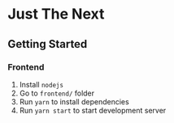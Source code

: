 # Just The Next

## Getting Started

### Frontend

1. Install `nodejs`
2. Go to `frontend/` folder
3. Run `yarn` to install dependencies
4. Run `yarn start` to start development server
